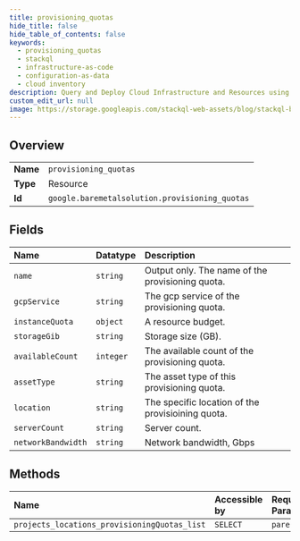 ```yaml
---
title: provisioning_quotas
hide_title: false
hide_table_of_contents: false
keywords:
  - provisioning_quotas
  - stackql
  - infrastructure-as-code
  - configuration-as-data
  - cloud inventory
description: Query and Deploy Cloud Infrastructure and Resources using SQL
custom_edit_url: null
image: https://storage.googleapis.com/stackql-web-assets/blog/stackql-blog-post-featured-image.png
---
```

  
    

## Overview
<table><tbody>
<tr><td><b>Name</b></td><td><code>provisioning_quotas</code></td></tr>
<tr><td><b>Type</b></td><td>Resource</td></tr>
<tr><td><b>Id</b></td><td><code>google.baremetalsolution.provisioning_quotas</code></td></tr>
</tbody></table>

## Fields
| Name | Datatype | Description |
|:-----|:---------|:------------|
| `name` | `string` | Output only. The name of the provisioning quota. |
| `gcpService` | `string` | The gcp service of the provisioning quota. |
| `instanceQuota` | `object` | A resource budget. |
| `storageGib` | `string` | Storage size (GB). |
| `availableCount` | `integer` | The available count of the provisioning quota. |
| `assetType` | `string` | The asset type of this provisioning quota. |
| `location` | `string` | The specific location of the provisioining quota. |
| `serverCount` | `string` | Server count. |
| `networkBandwidth` | `string` | Network bandwidth, Gbps |
## Methods
| Name | Accessible by | Required Params |
|:-----|:--------------|:----------------|
| `projects_locations_provisioningQuotas_list` | `SELECT` | `parent` |
